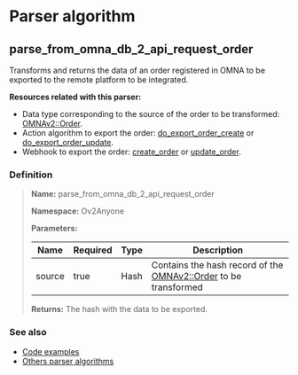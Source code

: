 # Parser algorithm
 
## parse_from_omna_db_2_api_request_order

Transforms and returns the data of an order registered in OMNA to be exported to the remote platform to be integrated.

**Resources related with this parser:**

* Data type corresponding to the source of the order to be transformed: 
  [OMNAv2::Order](https://cenit.io/json_data_type?f[namespace][24075][v]=OMNAv2&f[name][24160][o]=is&f[name][24160][v]=Order).
* Action algorithm to export the order: 
  [do_export_order_create](../action-algorithms/do_export_order_create.md) or 
  [do_export_order_update](../action-algorithms/do_export_order_update.md).
* Webhook to export the order:
  [create_order](../webhooks/overview?id=create_order) or 
  [update_order](../webhooks/overview?id=update_order).

    
### Definition

> **Name:** parse_from_omna_db_2_api_request_order
> 
> **Namespace:** Ov2Anyone
>
> **Parameters:**
> 
> | Name | Required | Type | Description |
> | ---- | -------- | ---- | ----------- |
> | source | true | Hash | Contains the hash record of the [OMNAv2::Order](https://cenit.io/json_data_type?f[namespace][24075][v]=OMNAv2&f[name][24160][o]=is&f[name][24160][v]=Order) to be transformed |
>
> **Returns:** The hash with the data to be exported.

### See also
* [Code examples](https://cenit.io/algorithm?f[name][40703][o]=is&f[name][40703][v]=parse_from_omna_db_2_api_request_order&f[namespace][40840][o]=starts_with&f[namespace][40840][v]=Ov2)
* [Others parser algorithms](overview?id=parse_from_omna_db_2_api_request_order)